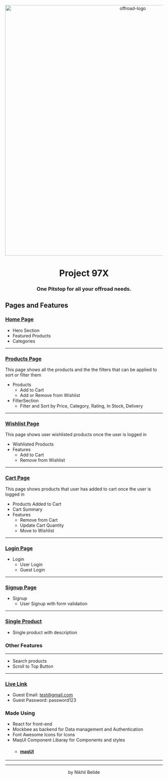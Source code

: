 <p align="center">
  <a href="https://ninty-seven-x-store.netlify.app/">
    <img src="" alt="offroad-logo" width="800">
  </a>
</p>

<h1 align="center">Project 97X</h1>
<h3 align="center">One Pitstop for all your offroad needs.</h3>

##  Pages and Features

### [Home Page](https://ninty-seven-x-store.netlify.app/)

+ Hero Section
+ Featured Products
+ Categories

---

### [Products Page](https://ninty-seven-x-store.netlify.app/products)
<p> This page shows all the products and the the filters that can be applied to sort or filter them </p>

+ Products
   + Add to Cart
   + Add or Remove from Wishlist
+ FilterSection
   + Filter and Sort by Price, Category, Rating, In Stock, Delivery

---

### [Wishlist Page](https://ninty-seven-x-store.netlify.app/wishlist)
<p>This page shows user wishlisted products once the user is logged in</p>

+ Wishlisted Products
+ Features
   + Add to Cart
   + Remove from Wishlist
---

### [Cart Page](https://ninty-seven-x-store.netlify.app/cart)
<p>This page shows products that user has added to cart once the user is logged in</p>

+ Products Added to Cart
+ Cart Summary
+ Features
   + Remove from Cart
   + Update Cart Quantity
   + Move to Wishlist
---

### [Login Page](https://ninty-seven-x-store.netlify.app/login)

+ Login
   + User Login
   + Guest Login 

---

### [Signup Page](https://ninty-seven-x-store.netlify.app/signup)

+ Signup
   + User Signup with form validation

---
### [Single Product](https://ninty-seven-x-store.netlify.app/products/17)

+ Single product with description

### Other Features

---

+ Search products 
+ Scroll to Top Button

---

### [Live Link](https://ninty-seven-x-store.netlify.app/)

   + Guest Email: test@gmail.com
   + Guest Password: password123

### Made Using

+ React for front-end
+ Mockbee as backend for Data management and Authentication
+ Font Awesome Icons for Icons
+ MaqUI Component Libaray for Components and styles
   + #### [maqUI](https://maq-ui.netlify.app/)
---


---
<p align="center">by Nikhil Belide</p>
